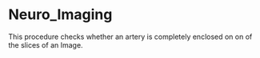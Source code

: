 # Neuro_Imaging
This procedure checks whether an artery is completely enclosed on on of the slices of an Image. 
